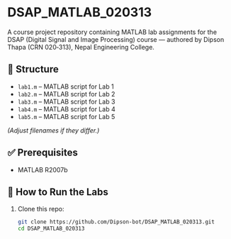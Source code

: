 # DSAP_MATLAB_020313

A course project repository containing MATLAB lab assignments for the DSAP (Digital Signal and Image Processing) course — authored by Dipson Thapa (CRN 020‑313), Nepal Engineering College.

## 📂 Structure

- `lab1.m` – MATLAB script for Lab 1
- `lab2.m` – MATLAB script for Lab 2
- `lab3.m` – MATLAB script for Lab 3
- `lab4.m` – MATLAB script for Lab 4
- `lab5.m` – MATLAB script for Lab 5

*(Adjust filenames if they differ.)*

## ✅ Prerequisites

- MATLAB R2007b

## 🚀 How to Run the Labs

1. Clone this repo:
   ```bash
   git clone https://github.com/Dipson-bot/DSAP_MATLAB_020313.git
   cd DSAP_MATLAB_020313
